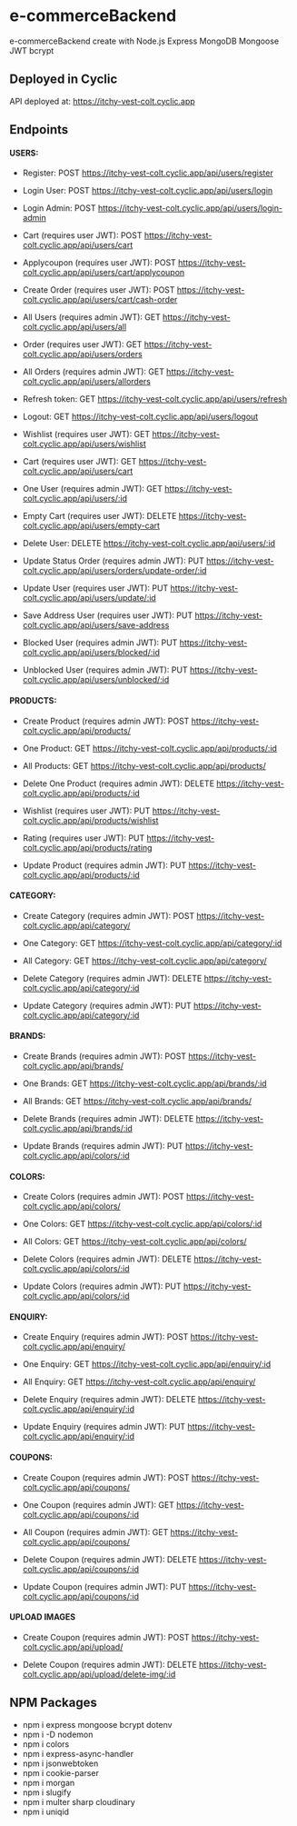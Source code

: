 # e-commerceBackend

e-commerceBackend create with Node.js Express MongoDB Mongoose JWT bcrypt

## Deployed in Cyclic

API deployed at: https://itchy-vest-colt.cyclic.app

## Endpoints

#### USERS:

- Register: POST https://itchy-vest-colt.cyclic.app/api/users/register
- Login User: POST https://itchy-vest-colt.cyclic.app/api/users/login
- Login Admin: POST https://itchy-vest-colt.cyclic.app/api/users/login-admin
- Cart (requires user JWT): POST https://itchy-vest-colt.cyclic.app/api/users/cart
- Applycoupon (requires user JWT): POST https://itchy-vest-colt.cyclic.app/api/users/cart/applycoupon
- Create Order (requires user JWT): POST https://itchy-vest-colt.cyclic.app/api/users/cart/cash-order

- All Users (requires admin JWT): GET https://itchy-vest-colt.cyclic.app/api/users/all
- Order (requires user JWT): GET https://itchy-vest-colt.cyclic.app/api/users/orders
- All Orders (requires admin JWT): GET https://itchy-vest-colt.cyclic.app/api/users/allorders
- Refresh token: GET https://itchy-vest-colt.cyclic.app/api/users/refresh
- Logout: GET https://itchy-vest-colt.cyclic.app/api/users/logout
- Wishlist (requires user JWT): GET https://itchy-vest-colt.cyclic.app/api/users/wishlist
- Cart (requires user JWT): GET https://itchy-vest-colt.cyclic.app/api/users/cart
- One User (requires admin JWT): GET https://itchy-vest-colt.cyclic.app/api/users/:id

- Empty Cart (requires user JWT): DELETE https://itchy-vest-colt.cyclic.app/api/users/empty-cart
- Delete User: DELETE https://itchy-vest-colt.cyclic.app/api/users/:id

- Update Status Order (requires admin JWT): PUT https://itchy-vest-colt.cyclic.app/api/users/orders/update-order/:id
- Update User (requires user JWT): PUT https://itchy-vest-colt.cyclic.app/api/users/update/:id
- Save Address User (requires user JWT): PUT https://itchy-vest-colt.cyclic.app/api/users/save-address
- Blocked User (requires admin JWT): PUT https://itchy-vest-colt.cyclic.app/api/users/blocked/:id
- Unblocked User (requires admin JWT): PUT https://itchy-vest-colt.cyclic.app/api/users/unblocked/:id

#### PRODUCTS:

- Create Product (requires admin JWT): POST https://itchy-vest-colt.cyclic.app/api/products/

- One Product: GET https://itchy-vest-colt.cyclic.app/api/products/:id
- All Products: GET https://itchy-vest-colt.cyclic.app/api/products/

- Delete One Product (requires admin JWT): DELETE https://itchy-vest-colt.cyclic.app/api/products/:id

- Wishlist (requires user JWT): PUT https://itchy-vest-colt.cyclic.app/api/products/wishlist
- Rating (requires user JWT): PUT https://itchy-vest-colt.cyclic.app/api/products/rating
- Update Product (requires admin JWT): PUT https://itchy-vest-colt.cyclic.app/api/products/:id

#### CATEGORY:

- Create Category (requires admin JWT): POST https://itchy-vest-colt.cyclic.app/api/category/

- One Category: GET https://itchy-vest-colt.cyclic.app/api/category/:id
- All Category: GET https://itchy-vest-colt.cyclic.app/api/category/

- Delete Category (requires admin JWT): DELETE https://itchy-vest-colt.cyclic.app/api/category/:id

- Update Category (requires admin JWT): PUT https://itchy-vest-colt.cyclic.app/api/category/:id

#### BRANDS:

- Create Brands (requires admin JWT): POST https://itchy-vest-colt.cyclic.app/api/brands/

- One Brands: GET https://itchy-vest-colt.cyclic.app/api/brands/:id
- All Brands: GET https://itchy-vest-colt.cyclic.app/api/brands/

- Delete Brands (requires admin JWT): DELETE https://itchy-vest-colt.cyclic.app/api/brands/:id

- Update Brands (requires admin JWT): PUT https://itchy-vest-colt.cyclic.app/api/colors/:id

#### COLORS:

- Create Colors (requires admin JWT): POST https://itchy-vest-colt.cyclic.app/api/colors/

- One Colors: GET https://itchy-vest-colt.cyclic.app/api/colors/:id
- All Colors: GET https://itchy-vest-colt.cyclic.app/api/colors/

- Delete Colors (requires admin JWT): DELETE https://itchy-vest-colt.cyclic.app/api/colors/:id

- Update Colors (requires admin JWT): PUT https://itchy-vest-colt.cyclic.app/api/colors/:id

#### ENQUIRY:

- Create Enquiry (requires admin JWT): POST https://itchy-vest-colt.cyclic.app/api/enquiry/

- One Enquiry: GET https://itchy-vest-colt.cyclic.app/api/enquiry/:id
- All Enquiry: GET https://itchy-vest-colt.cyclic.app/api/enquiry/

- Delete Enquiry (requires admin JWT): DELETE https://itchy-vest-colt.cyclic.app/api/enquiry/:id

- Update Enquiry (requires admin JWT): PUT https://itchy-vest-colt.cyclic.app/api/enquiry/:id

#### COUPONS:

- Create Coupon (requires admin JWT): POST https://itchy-vest-colt.cyclic.app/api/coupons/

- One Coupon (requires admin JWT): GET https://itchy-vest-colt.cyclic.app/api/coupons/:id
- All Coupon (requires admin JWT): GET https://itchy-vest-colt.cyclic.app/api/coupons/

- Delete Coupon (requires admin JWT): DELETE https://itchy-vest-colt.cyclic.app/api/coupons/:id

- Update Coupon (requires admin JWT): PUT https://itchy-vest-colt.cyclic.app/api/coupons/:id

#### UPLOAD IMAGES

- Create Coupon (requires admin JWT): POST https://itchy-vest-colt.cyclic.app/api/upload/

- Delete Coupon (requires admin JWT): DELETE https://itchy-vest-colt.cyclic.app/api/upload/delete-img/:id

## NPM Packages

- npm i express mongoose bcrypt dotenv
- npm i -D nodemon
- npm i colors
- npm i express-async-handler
- npm i jsonwebtoken
- npm i cookie-parser
- npm i morgan
- npm i slugify
- npm i multer sharp cloudinary
- npm i uniqid
